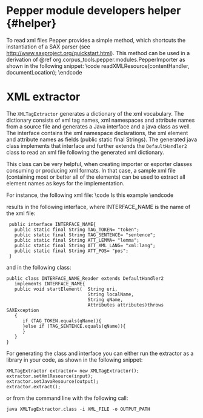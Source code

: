 Pepper module developers helper {#helper}
====

To read xml files Pepper provides a simple method, which shortcuts the instantiation of a SAX parser (see <http://www.saxproject.org/quickstart.html>). This method can be used in a derivation of @ref org.corpus_tools.pepper.modules.PepperImporter as shown in the following snippet:
\code
    readXMLResource(contentHandler, documentLocation);
\endcode

XML extractor
====

The `XMLTagExtractor` generates a dictionary of the xml vocabulary. The dictionary consists of xml tag names, xml namespaces and attribute names from a source file and generates a Java interface and a java class as well. The interface contains the xml namespace declarations, the xml element and attribute names as fields (public static final Strings). The generated java class implements that interface and further extends the `DefaultHandler2` class to read an xml file following the generated xml dictionary.

This class can be very helpful, when creating importer or exporter classes consuming or producing xml formats. In that case, a sample xml file (containing most or better all of the elements) can be used to extract all element names as keys for the implementation.

For instance, the following xml file:
\code
     <sentence xml:lang="en">
       <token pos="VBZ">Is</token>
       <token pos="DT" lemma="this">this</token>
       <token>example</token>
     </sentence>
\endcode

results in the following interface, where INTERFACE\_NAME is the name of the xml file:

     public interface INTERFACE_NAME{
       public static final String TAG_TOKEN= "token";
       public static final String TAG_SENTENCE= "sentence";
       public static final String ATT_LEMMA= "lemma";
       public static final String ATT_XML_LANG= "xml:lang";
       public static final String ATT_POS= "pos";
     }
     

and in the following class:

    public class INTERFACE_NAME_Reader extends DefaultHandler2 
       implements INTERFACE_NAME{
       public void startElement(  String uri,
                                  String localName,
                                  String qName,
                                  Attributes attributes)throws SAXException
       {
          if (TAG_TOKEN.equals(qName)){
          }else if (TAG_SENTENCE.equals(qName)){
          }
       }
    }

For generating the class and interface you can either run the extractor as a library in your code, as shown in the following snippet:

    XMLTagExtractor extractor= new XMLTagExtractor();
    extractor.setXmlResource(input);
    extractor.setJavaResource(output);
    extractor.extract();

or from the command line with the following call:

    java XMLTagExtractor.class -i XML_FILE -o OUTPUT_PATH             
